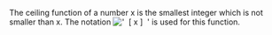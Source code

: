 The ceiling function of a number x is the smallest integer which is not
smaller than x. The notation
!['  [ x ]  '](../dictionary/equation_images/2394.1..png) is used for
this function.
